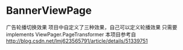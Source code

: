 # BannerViewPage
广告轮播切换效果
项目中自定义了三种效果，自己可以定义轮播效果 只需要implements ViewPager.PageTransformer
本项目参考自 http://blog.csdn.net/lmj623565791/article/details/51339751
